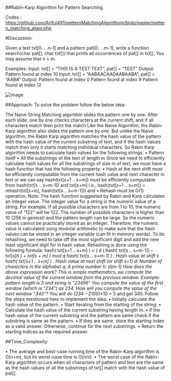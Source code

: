 ##Rabin-Karp Algorithm for Pattern Searching

 Codes   : https://github.com/Ariful491/petternMatchingAlgorithom/blob/master/pettern_matching_algor.php
 
#Discussion: 

Given a text txt[0. . .n-1] and a pattern pat[0. . .m-1], write a function search(char pat[], char txt[]) that prints all occurrences of pat[] in txt[]. You may assume that n > m.

Examples: 
Input:  txt[] = “THIS IS A TEST TEXT”, pat[] = “TEST”
Output: Pattern found at index 10
Input:  txt[] =  “AABAACAADAABAABA”, pat[] =  “AABA”
Output: Pattern found at index 0
              Pattern found at index 9
              Pattern found at index 12


 ![image](https://user-images.githubusercontent.com/52754507/196001428-ff8a5ae5-e66b-4415-950e-9c72f06389d6.png)

##Approach: To solve the problem follow the below idea:

The Naive String Matching algorithm slides the pattern one by one. After each slide, one by one checks characters at the current shift, and if all characters match then print the match
Like the Naive Algorithm, the Rabin-Karp algorithm also slides the pattern one by one. But unlike the Naive algorithm, the Rabin Karp algorithm matches the hash value of the pattern with the hash value of the current substring of text, and if the hash values match then only it starts matching individual characters. So Rabin Karp algorithm needs to calculate hash values for the following strings.
•	Pattern itself
•	All the substrings of the text of length m
Since we need to efficiently calculate hash values for all the substrings of size m of text, we must have a hash function that has the following property:
•	Hash at the next shift must be efficiently computable from the current hash value and next character in text or we can say hash(txt[s+1 .. s+m]) must be efficiently computable from hash(txt[s .. s+m-1]) and txt[s+m] i.e., hash(txt[s+1 .. s+m]) = rehash(txt[s+m], hash(txt[s .. s+m-1])) and
•	Rehash must be O(1) operation.
Note: The hash function suggested by Rabin and Karp calculates an integer value. The integer value for a string is the numeric value of a string. 
For example, If all possible characters are from 1 to 10, the numeric value of “122” will be 122. 
The number of possible characters is higher than 10 (256 in general) and the pattern length can be large. So the numeric values cannot be practically stored as an integer. Therefore, the numeric value is calculated using modular arithmetic to make sure that the hash values can be stored in an integer variable (can fit in memory words). To do rehashing, we need to take off the most significant digit and add the new least significant digit for in hash value. Rehashing is done using the following formula:
hash( txt[s+1 .. s+m] ) = ( d ( hash( txt[s .. s+m-1]) – txt[s]*h ) + txt[s + m] ) mod q
hash( txt[s .. s+m-1] ) : Hash value at shift s
hash( txt[s+1 .. s+m] ) : Hash value at next shift (or shift s+1) 
d: Number of characters in the alphabet 
q: A prime number 
h: d(m-1)
How does the above expression work? 
This is simple mathematics, we compute the decimal value of the current window from the previous window. 
Example: pattern length is 3 and string is “23456” 
You compute the value of the first window (which is “234”) as 234. 
How will you compute the value of the next window “345”? You will do (234 – 2*100)*10 + 5 and get 345.
Follow the steps mentioned here to implement the idea:
•	Initially calculate the hash value of the pattern.
•	Start iterating from the starting of the string:
•	Calculate the hash value of the current substring having length m.
•	If the hash value of the current substring and the pattern are same check if the substring is same as the pattern.
•	If they are same, store the starting index as a valid answer. Otherwise, continue for the next substrings.
•	Return the starting indices as the required answer.


##Time_Complexity: 


•	The average and best-case running time of the Rabin-Karp algorithm is O(n+m), but its worst-case time is O(nm).
•	The worst case of the Rabin-Karp algorithm occurs when all characters of pattern and text are the same as the hash values of all the substrings of txt[] match with the hash value of pat[]. 


